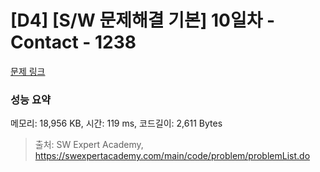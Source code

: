 # [D4] [S/W 문제해결 기본] 10일차 - Contact - 1238 

[문제 링크](https://swexpertacademy.com/main/code/problem/problemDetail.do?contestProbId=AV15B1cKAKwCFAYD) 

### 성능 요약

메모리: 18,956 KB, 시간: 119 ms, 코드길이: 2,611 Bytes



> 출처: SW Expert Academy, https://swexpertacademy.com/main/code/problem/problemList.do